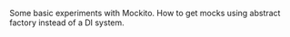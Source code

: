 Some basic experiments with Mockito.
How to get mocks using abstract factory instead of a DI system.
